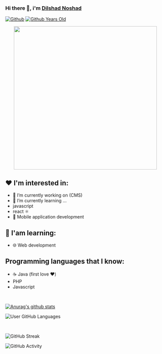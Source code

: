 ### Hi there 👋, i'm [Dilshad Noshad][website]
[website]: https://frontendd.smartsupport24by7.com/
[![Github](https://img.shields.io/github/followers/dilshadnoshad?label=Followers&logo=Github)](https://github.com/dilshadnoshad)
[![Github Years Old](https://badges.pufler.dev/years/dilshadnoshad?style=flat-round&logo=github&logoWidth=20&logoColor=white&labelColor=555555&color=blue&label=Years%20Old%20%20.&cacheSeconds=3600)](https://github.com/dilshadnoshad)

<p align="center">
<img src="https://user-images.githubusercontent.com/68327502/138095793-7dec504b-04db-4643-adb8-eefa6e519a95.png" width="450">
</p>

<!--
**DilshadNoshad/DilshadNoshad** is a ✨ _special_ ✨ repository because its `README.md` (this file) appears on your GitHub profile.
<!-- ![](https://visitor-badge.laobi.icu/badge?page_id=dilshadnoshad) -->

## ❤️ I'm interested in:
- 🔭 I’m currently working on (CMS)
- 🌱 I’m currently learning ...
- javascript
- react ⚛️
- 📱  Mobile application development

## 📘 I'am learning:
- 🌐 Web development

## Programming languages that I know:
- ☕ Java (first love ❤️)
- PHP
- Javascript

<br />


[![Anurag's github stats](https://github-readme-stats.vercel.app/api?username=dilshadnoshad&show_icons=true&theme=dark)](https://github.com/anuraghazra/github-readme-stats)

![User GitHub Languages](https://github-readme-stats.vercel.app/api/top-langs/?username=dilshadnoshad&theme=dark&layout=compact&count_private=true&langs_count=10&card_width=446&icon_color=2ca5e0&hide_border=false&border_color=false&disable_animations=false&locale=en)


<br />

![GitHub Streak](https://github-readme-streak-stats.herokuapp.com/?user=dilshadnoshad&theme=dark&hide_border=false&=dark&fire=C0272D&border=false&sideLabels=79ff97&locale=en)

![GitHub Activity](https://activity-graph.herokuapp.com/graph?username=dilshadnoshad&theme=dark&area=true&hide_border=false&bg_color=151515&line=60C476&color=FEFEFE&point=FA8B00&locale=en)

